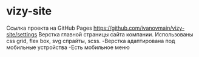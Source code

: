 # vizy-site
Ссылка проекта на GitHub Pages https://github.com/ivanovmain/vizy-site/settings
Верстка главной страницы сайта компании. Использованы css grid, flex box, svg спрайты, scss. 
-Верстка адаптирована под мобильные устройства
-Есть мобильное меню
